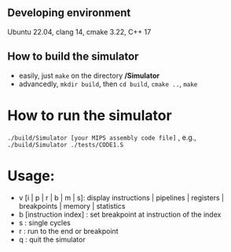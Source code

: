 ## Developing environment
Ubuntu 22.04, clang 14, cmake 3.22, C++ 17

## How to build the simulator
- easily, just `make` on the directory **/Simulator**
- advancedly, `mkdir build`, then `cd build`, `cmake ..`, `make`

# How to run the simulator
`./build/Simulator [your MIPS assembly code file]` , e.g., `./build/Simulator ./tests/CODE1.S`
# Usage:
- v [i | p | r | b | m | s]: display instructions | pipelines | registers | breakpoints | memory | statistics  
- b [instruction index] : set breakpoint at instruction of the index  
- s : single cycles  
- r : run to the end or breakpoint  
- q : quit the simulator  